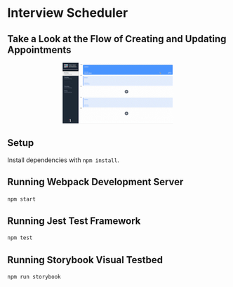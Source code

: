 # Interview Scheduler

## Take a Look at the Flow of Creating and Updating Appointments
<p align="center">
  <img src="https://raw.githubusercontent.com/dorreb/-scheduler/821bc59399f5038538f16c0c9de03819505f8f75/docs/scheduler.gif" alt="Booking and Updating Appointments" width="50%" style="max-width:100%;height:auto;">
</p>

## Setup

Install dependencies with `npm install`.

## Running Webpack Development Server

```sh
npm start
```

## Running Jest Test Framework

```sh
npm test
```

## Running Storybook Visual Testbed

```sh
npm run storybook
```
